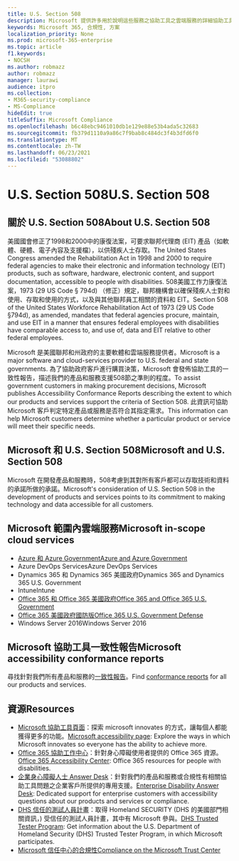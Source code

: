 ```yaml
---
title: U.S. Section 508
description: Microsoft 提供許多用於說明這些服務之協助工具之雲端服務的詳細協助工具一致性報告。
keywords: Microsoft 365, 合規性, 方案
localization_priority: None
ms.prod: microsoft-365-enterprise
ms.topic: article
f1.keywords:
- NOCSH
ms.author: robmazz
author: robmazz
manager: laurawi
audience: itpro
ms.collection:
- M365-security-compliance
- MS-Compliance
hideEdit: true
titleSuffix: Microsoft Compliance
ms.openlocfilehash: b6c48ebc9461010db1e129e88e53b4ada5c32683
ms.sourcegitcommit: fb379d1110a9a86c7f9bab8c484dc3f4b3dfd6f0
ms.translationtype: MT
ms.contentlocale: zh-TW
ms.lasthandoff: 06/23/2021
ms.locfileid: "53088802"
---
```

# <a name="us-section-508"></a><span data-ttu-id="e75a7-104">U.S. Section 508</span><span class="sxs-lookup"><span data-stu-id="e75a7-104">U.S. Section 508</span></span>

## <a name="about-us-section-508"></a><span data-ttu-id="e75a7-105">關於 U.S. Section 508</span><span class="sxs-lookup"><span data-stu-id="e75a7-105">About U.S. Section 508</span></span>

<span data-ttu-id="e75a7-106">美國國會修正了1998和2000中的康復法案，可要求聯邦代理商 (EIT) 產品（如軟體、硬體、電子內容及支援檔），以供殘疾人士存取。</span><span class="sxs-lookup"><span data-stu-id="e75a7-106">The United States Congress amended the Rehabilitation Act in 1998 and 2000 to require federal agencies to make their electronic and information technology (EIT) products, such as software, hardware, electronic content, and support documentation, accessible to people with disabilities.</span></span> <span data-ttu-id="e75a7-107">508美國工作力康復法案，1973 (29 US Code § 794d) （修正）規定，聯邦機構會以確保殘疾人士對和使用、存取和使用的方式，以及與其他聯邦員工相關的資料和 EIT。</span><span class="sxs-lookup"><span data-stu-id="e75a7-107">Section 508 of the United States Workforce Rehabilitation Act of 1973 (29 US Code §794d), as amended, mandates that federal agencies procure, maintain, and use EIT in a manner that ensures federal employees with disabilities have comparable access to, and use of, data and EIT relative to other federal employees.</span></span>

<span data-ttu-id="e75a7-108">Microsoft 是美國聯邦和州政府的主要軟體和雲端服務提供者。</span><span class="sxs-lookup"><span data-stu-id="e75a7-108">Microsoft is a major software and cloud-services provider to U.S. federal and state governments.</span></span>  <span data-ttu-id="e75a7-109">為了協助政府客戶進行購買決策，Microsoft 會發佈協助工具的一致性報告，描述我們的產品和服務支援508節之準則的程度。</span><span class="sxs-lookup"><span data-stu-id="e75a7-109">To assist government customers in making procurement decisions, Microsoft publishes Accessibility Conformance Reports describing the extent to which our products and services support the criteria of Section 508.</span></span>  <span data-ttu-id="e75a7-110">此資訊可協助 Microsoft 客戶判定特定產品或服務是否符合其指定需求。</span><span class="sxs-lookup"><span data-stu-id="e75a7-110">This information can help Microsoft customers determine whether a particular product or service will meet their specific needs.</span></span>

## <a name="microsoft-and-us-section-508"></a><span data-ttu-id="e75a7-111">Microsoft 和 U.S. Section 508</span><span class="sxs-lookup"><span data-stu-id="e75a7-111">Microsoft and U.S. Section 508</span></span>

<span data-ttu-id="e75a7-112">Microsoft 在開發產品和服務時，508考慮到其對所有客戶都可以存取技術和資料的承諾所做的承諾。</span><span class="sxs-lookup"><span data-stu-id="e75a7-112">Microsoft's consideration of U.S. Section 508 in the development of products and services points to its commitment to making technology and data accessible for all customers.</span></span>

## <a name="microsoft-in-scope-cloud-services"></a><span data-ttu-id="e75a7-113">Microsoft 範圍內雲端服務</span><span class="sxs-lookup"><span data-stu-id="e75a7-113">Microsoft in-scope cloud services</span></span>

- [<span data-ttu-id="e75a7-114">Azure 和 Azure Government</span><span class="sxs-lookup"><span data-stu-id="e75a7-114">Azure and Azure Government</span></span>](https://go.microsoft.com/fwlink/p/?linkid=2051569)
- <span data-ttu-id="e75a7-115">Azure DevOps Services</span><span class="sxs-lookup"><span data-stu-id="e75a7-115">Azure DevOps Services</span></span>
- <span data-ttu-id="e75a7-116">Dynamics 365 和 Dynamics 365 美國政府</span><span class="sxs-lookup"><span data-stu-id="e75a7-116">Dynamics 365 and Dynamics 365 U.S. Government</span></span>
- <span data-ttu-id="e75a7-117">Intune</span><span class="sxs-lookup"><span data-stu-id="e75a7-117">Intune</span></span>
- [<span data-ttu-id="e75a7-118">Office 365 和 Office 365 美國政府</span><span class="sxs-lookup"><span data-stu-id="e75a7-118">Office 365 and Office 365 U.S. Government</span></span>](https://go.microsoft.com/fwlink/p/?LinkID=2077751)
- [<span data-ttu-id="e75a7-119">Office 365 美國政府國防版</span><span class="sxs-lookup"><span data-stu-id="e75a7-119">Office 365 U.S. Government Defense</span></span>](https://go.microsoft.com/fwlink/p/?LinkID=2077751)
- <span data-ttu-id="e75a7-120">Windows Server 2016</span><span class="sxs-lookup"><span data-stu-id="e75a7-120">Windows Server 2016</span></span>

## <a name="microsoft-accessibility-conformance-reports"></a><span data-ttu-id="e75a7-121">Microsoft 協助工具一致性報告</span><span class="sxs-lookup"><span data-stu-id="e75a7-121">Microsoft accessibility conformance reports</span></span>

<span data-ttu-id="e75a7-122">尋找針對我們所有產品和服務的[一致性報告](https://cloudblogs.microsoft.com/industry-blog/government/2018/09/11/accessibility-conformance-reports/)。</span><span class="sxs-lookup"><span data-stu-id="e75a7-122">Find [conformance reports](https://cloudblogs.microsoft.com/industry-blog/government/2018/09/11/accessibility-conformance-reports/) for all our products and services.</span></span>

## <a name="resources"></a><span data-ttu-id="e75a7-123">資源</span><span class="sxs-lookup"><span data-stu-id="e75a7-123">Resources</span></span>

- <span data-ttu-id="e75a7-124">[Microsoft 協助工具頁面](https://go.microsoft.com/fwlink/p/?linkid=2051579)：探索 microsoft innovates 的方式，讓每個人都能獲得更多的功能。</span><span class="sxs-lookup"><span data-stu-id="e75a7-124">[Microsoft accessibility page](https://go.microsoft.com/fwlink/p/?linkid=2051579): Explore the ways in which Microsoft innovates so everyone has the ability to achieve more.</span></span>
- <span data-ttu-id="e75a7-125">[Office 365 協助工作中心](https://go.microsoft.com/fwlink/p/?linkid=2051801)：針對身心障礙使用者提供的 Office 365 資源。</span><span class="sxs-lookup"><span data-stu-id="e75a7-125">[Office 365 Accessibility Center](https://go.microsoft.com/fwlink/p/?linkid=2051801): Office 365 resources for people with disabilities.</span></span>
- <span data-ttu-id="e75a7-126">[企業身心障礙人士 Answer Desk](https://go.microsoft.com/fwlink/p/?linkid=2050890)：針對我們的產品和服務或合規性有相關協助工具問題之企業客戶所提供的專用支援。</span><span class="sxs-lookup"><span data-stu-id="e75a7-126">[Enterprise Disability Answer Desk](https://go.microsoft.com/fwlink/p/?linkid=2050890): Dedicated support for enterprise customers with accessibility questions about our products and services or compliance.</span></span>
- <span data-ttu-id="e75a7-127">[DHS 信任的測試人員計畫](https://go.microsoft.com/fwlink/?linkid=2052171)：取得 Homeland SECURITY (DHS 的美國部門相關資訊，) 受信任的測試人員計畫，其中有 Microsoft 參與。</span><span class="sxs-lookup"><span data-stu-id="e75a7-127">[DHS Trusted Tester Program](https://go.microsoft.com/fwlink/?linkid=2052171): Get information about the U.S. Department of Homeland Security (DHS) Trusted Tester Program, in which Microsoft participates.</span></span>
- [<span data-ttu-id="e75a7-128">Microsoft 信任中心的合規性</span><span class="sxs-lookup"><span data-stu-id="e75a7-128">Compliance on the Microsoft Trust Center</span></span>](https://www.microsoft.com/trust-center/compliance/compliance-overview)
